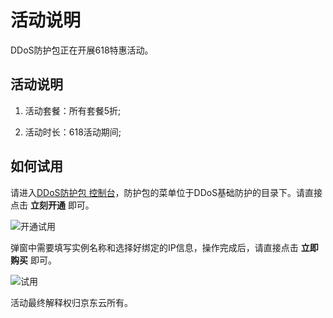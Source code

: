 # 活动说明

DDoS防护包正在开展618特惠活动。

## 活动说明
1. 活动套餐：所有套餐5折;

2. 活动时长：618活动期间;



## 如何试用

请进入[DDoS防护包 控制台](https://antiddos-console.jdcloud.com/gz/ddos/protection-package-list)，防护包的菜单位于DDoS基础防护的目录下。请直接点击 **立刻开通** 即可。

![开通试用](https://github.com/jdcloudcom/cn/blob/Anti-DDoS/image/Anti-DDoS-Protection-Package/开通试用.png)

弹窗中需要填写实例名称和选择好绑定的IP信息，操作完成后，请直接点击 **立即购买** 即可。

![试用](https://github.com/jdcloudcom/cn/blob/Anti-DDoS/image/Anti-DDoS-Protection-Package/试用.png)

活动最终解释权归京东云所有。
